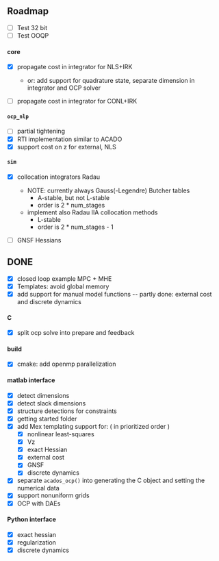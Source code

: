 ## Roadmap
- [ ] Test 32 bit
- [ ] Test OOQP

#### core
- [x] propagate cost in integrator for NLS+IRK
    - or: add support for quadrature state, separate dimension in integrator and OCP solver
- [ ] propagate cost in integrator for CONL+IRK


#### `ocp_nlp`
- [ ] partial tightening
- [x] RTI implementation similar to ACADO
- [x] support cost on z for external, NLS

#### `sim`
- [x] collocation integrators Radau
    - NOTE: currently always Gauss(-Legendre) Butcher tables
        - A-stable, but not L-stable
        - order is 2 * num_stages
    - implement also Radau IIA collocation methods
        - L-stable
        - order is 2 * num_stages - 1
- [ ] GNSF Hessians


## DONE
- [x] closed loop example MPC + MHE
- [x] Templates: avoid global memory
- [x] add support for manual model functions -- partly done: external cost and discrete dynamics

#### C
- [x] split ocp solve into prepare and feedback

#### build
- [x] cmake: add openmp parallelization

#### matlab interface
- [x] detect dimensions
- [x] detect slack dimensions
- [x] structure detections for constraints
- [x] getting started folder
- [x] add Mex templating support for: ( in prioritized order )
    - [x] nonlinear least-squares
    - [x] Vz
    - [x] exact Hessian
    - [x] external cost
    - [x] GNSF
    - [x] discrete dynamics
- [x] separate `acados_ocp()` into generating the C object and setting the numerical data
- [x] support nonuniform grids
- [x] OCP with DAEs

#### Python interface
- [x] exact hessian
- [x] regularization
- [x] discrete dynamics
